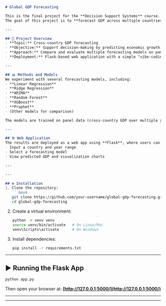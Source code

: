 ```markdown
# Global GDP Forecasting

This is the final project for the **Decision Support Systems** course.  
The goal of this project is to **forecast GDP across multiple countries** using different machine learning and statistical models, and deploy an interactive web application using **Flask**.

---

## 🚀 Project Overview
- **Topic:** Cross-country GDP forecasting  
- **Objective:** Support decision-making by predicting economic growth across nations  
- **Approach:** Compare and evaluate multiple forecasting models on panel data  
- **Deployment:** Flask-based web application with a simple "vibe-coding" style interface  

---

## 📊 Methods and Models
We experiment with several forecasting models, including:
- **Linear Regression**
- **Ridge Regression**
- **ARIMA**
- **Random Forest**
- **XGBoost**
- **Prophet**
- (Other models for comparison)

The models are trained on panel data (cross-country GDP over multiple years) to capture both temporal trends and cross-sectional differences.

---

## 🌐 Web Application
The results are deployed as a web app using **Flask**, where users can:
- Input a country and year range  
- Select a forecasting model  
- View predicted GDP and visualization charts  

---

---

## ⚙️ Installation
1. Clone the repository:
   ```bash
   git clone https://github.com/your-username/global-gdp-forecasting.git
   cd global-gdp-forecasting
````

2. Create a virtual environment:

   ```bash
   python -m venv venv
   source venv/bin/activate   # On Linux/Mac
   venv\Scripts\activate      # On Windows
   ```

3. Install dependencies:

   ```bash
   pip install -r requirements.txt
   ```

---

## ▶️ Running the Flask App

```bash
python app.py
```

Then open your browser at: **[http://127.0.0.1:5000/](http://127.0.0.1:5000/)**

---


---

